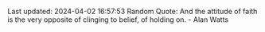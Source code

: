Last updated: 2024-04-02 16:57:53
Random Quote: And the attitude of faith is the very opposite of clinging to belief, of holding on. - Alan Watts